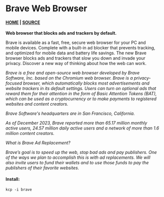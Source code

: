# Brave Web Browser

#### [HOME](https://www.brave.com/) | [SOURCE](https://github.com/brave/brave-browser)

**Web browser that blocks ads and trackers by default.**

Brave is available as a fast, free, secure web browser for your PC and mobile devices. Complete with a built-in ad blocker that prevents tracking, and optimized for mobile data and battery life savings. The new Brave browser blocks ads and trackers that slow you down and invade your privacy. Discover a new way of thinking about how the web can work.

*Brave is a free and open-source web browser developed by Brave Software, Inc. based on the Chromium web browser. Brave is a privacy-focused browser, which automatically blocks most advertisements and website trackers in its default settings. Users can turn on optional ads that reward them for their attention in the form of Basic Attention Tokens (BAT), which can be used as a cryptocurrency or to make payments to registered websites and content creators.*

*Brave Software's headquarters are in San Francisco, California.*

*As of December 2023, Brave reported more than 65.17 million monthly active users, 24.57 million daily active users and a network of more than 1.6 million content creators.*


*What is Brave Ad Replacement?*

*Brave’s goal is to speed up the web, stop bad ads and pay publishers. One of the ways we plan to accomplish this is with ad replacements. We will also invite users to fund their wallets and to use those funds to pay the publishers of their favorite websites.*

#### Install:
```
kcp -i brave
```
